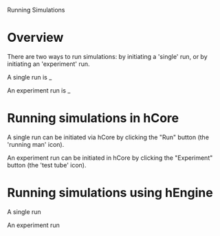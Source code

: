 Running Simulations

# Overview

There are two ways to run simulations: by initiating a 'single' run, or by initiating an 'experiment' run.

A single run is _

An experiment run is _

# Running simulations in hCore

A single run can be initiated via hCore by clicking the "Run" button (the 'running man' icon).

An experiment run can be initiated in hCore by clicking the "Experiment" button (the 'test tube' icon).

# Running simulations using hEngine

A single run

An experiment run
